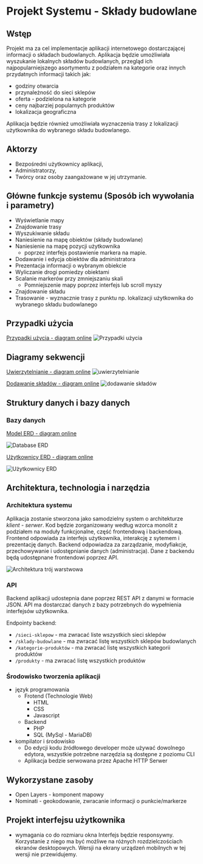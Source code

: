 # Projekt Systemu - Składy budowlane

## Wstęp

Projekt ma za cel implementacje aplikacji internetowego dostarczającej informacji o składach budowlanych. Aplikacja będzie umożliwiała wyszukanie lokalnych składów budowlanych, przegląd ich najpopularniejszego asortymentu z podziałem na kategorie oraz innych przydatnych informacji takich jak: 
- godziny otwarcia
- przynależność do sieci sklepów
- oferta - podzielona na kategorie
- ceny najbarziej popularnych produktów
- lokalizacja geograficzna

Aplikacja będzie również umożliwiała wyznaczenia trasy z lokalizacji użytkownika do wybranego składu budowlanego.


## Aktorzy

- Bezpośredni użytkownicy aplikacji,
- Administratorzy,
- Twórcy oraz osoby zaangażowane w jej utrzymanie.


## Główne funkcje systemu (Sposób ich wywołania i parametry)

- Wyświetlanie mapy
- Znajdowanie trasy
- Wyszukiwanie składu
- Naniesienie na mapę obiektów (składy budowlane)
- Naniesienie na mapę pozycji użytkownika
    - poprzez interfejs postawienie markera na mapie.
- Dodawanie i edycja obiektów dla administratora
- Prezentacja informacji o wybranym obiekcie
- Wyliczanie drogi pomiedzy obiektami
- Scalanie markerów przy zmniejszaniu skali
    - Pomniejszenie mapy poprzez interfejs lub scroll myszy
- Znajdowanie składu
- Trasowanie - wyznacznie trasy z punktu np. lokalizacji użytkownika do wybranego składu budowlanego


## Przypadki użycia

[Przypadki użycia - diagram online](https://lucid.app/lucidchart/invitations/accept/5aeeff3c-66a8-4277-9b84-76ac267686b8)
![Przypadki użycia][use-cases] 



## Diagramy sekwencji

[Uwierzytelnianie - diagram online](https://lucid.app/lucidchart/invitations/accept/8f8b7b4d-717c-455a-8884-1de739772dbf)
![uwierzytelnianie][sd-auth]

[Dodawanie składów - diagram online](https://lucid.app/lucidchart/invitations/accept/0ab9f03f-5ef8-4bf6-a1f0-a548879ab0ac)
![dodawanie składów][sd-add-asset]



## Struktury danych i bazy danych

### Bazy danych

[Model ERD - diagram online](https://lucid.app/lucidchart/invitations/accept/b159eb18-5e39-4430-a0bb-e2351735fe51)

![Database ERD][database-erd]

[Użytkownicy ERD - diagram online](https://lucid.app/lucidchart/c521093a-395e-4a88-8700-66d41719ca26/edit?page=RiGS_3jDUBzA#?folder_id=home&browser=icon)

![Użytkownicy ERD][users-erd]



## Architektura, technologia i narzędzia

### Architektura systemu

Aplikacja zostanie stworzona jako samodzielny system o architekturze *klient - serwer*. Kod będzie zorganizowany według wzorca monolit z podziałem na moduły funkcjonalne, część frontendową i backendową. Frontend odpowiada za interfejs użytkownika, interakcję z sytemem i prezentację danych. Backend odpowiadza za zarządzanie, modyfiakcje, przechowywanie i udostępnianie danych (administracja). Dane z backendu będą udostępnane frontendowi poprzez API.

![Architektura trój warstwowa][triple-layer-arch]


### API

Backend aplikacji udostepnia dane poprzez REST API z danymi w formacie JSON.
API ma dostarczać danych z bazy potrzebnych do wypełnienia interfejsów użytkownika.

Endpointy backend:
- `/sieci-sklepow` - ma zwracać liste wszystkich sieci sklepów 
- `/sklady-budowlane` - ma zwracać listę wszystkich sklepów budowlanych
- `/kategorie-produktów` - ma zwracać listę wszystkich kategorii produktów
- `/produkty` - ma zwracać listę wszystkich produktów


### Środowisko tworzenia aplikacji

- język programowania
    - Frotend (Technologie Web)
        - HTML
        - CSS
        - Javascript
    - Backend
        - PHP
        - SQL (MySql - MariaDB)
- kompilator i środowisko
    - Do edycji kodu źródłowego developer może używać dowolnego edytora, wszystkie potrzebne narzędzia są dostępne z poziomu CLI
    - Aplikacja bedzie serwowana przez Apache HTTP Serwer


## Wykorzystane zasoby

- Open Layers - komponent mapowy
- Nominati - geokodowanie, zwracanie informacji o punkcie/markerze



## Projekt interfejsu użytkownika

- wymagania co do rozmiaru okna
    Interfejs będzie responsywny. Korzystanie z niego ma być możliwe na różnych rozdzielczościach ekranów desktopowych. Wersji na ekrany urządzeń mobilnych w tej wersji nie przewidujemy.





[database-erd]: ./img/database-erd-lucidchart.png
[triple-layer-arch]: ./img/architektura-trojwarstwowa-klient-serwer.jpg
[sd-auth]: ./img/sd-auth.png
[sd-add-asset]: ./img/sd-add-asset.png
[use-cases]: ./img/use-cases.png
[users-erd]: ./img/users-erd.png
